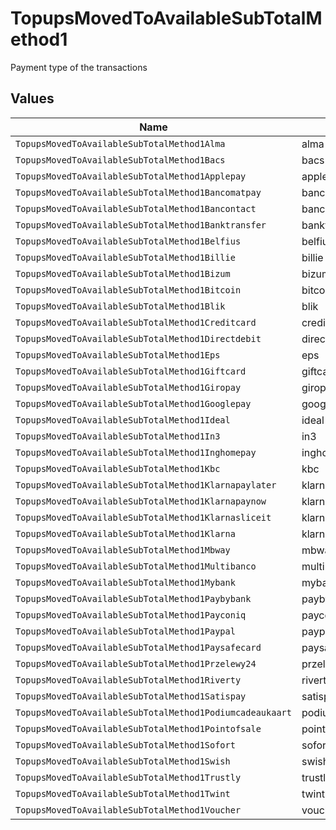 # TopupsMovedToAvailableSubTotalMethod1

Payment type of the transactions


## Values

| Name                                                     | Value                                                    |
| -------------------------------------------------------- | -------------------------------------------------------- |
| `TopupsMovedToAvailableSubTotalMethod1Alma`              | alma                                                     |
| `TopupsMovedToAvailableSubTotalMethod1Bacs`              | bacs                                                     |
| `TopupsMovedToAvailableSubTotalMethod1Applepay`          | applepay                                                 |
| `TopupsMovedToAvailableSubTotalMethod1Bancomatpay`       | bancomatpay                                              |
| `TopupsMovedToAvailableSubTotalMethod1Bancontact`        | bancontact                                               |
| `TopupsMovedToAvailableSubTotalMethod1Banktransfer`      | banktransfer                                             |
| `TopupsMovedToAvailableSubTotalMethod1Belfius`           | belfius                                                  |
| `TopupsMovedToAvailableSubTotalMethod1Billie`            | billie                                                   |
| `TopupsMovedToAvailableSubTotalMethod1Bizum`             | bizum                                                    |
| `TopupsMovedToAvailableSubTotalMethod1Bitcoin`           | bitcoin                                                  |
| `TopupsMovedToAvailableSubTotalMethod1Blik`              | blik                                                     |
| `TopupsMovedToAvailableSubTotalMethod1Creditcard`        | creditcard                                               |
| `TopupsMovedToAvailableSubTotalMethod1Directdebit`       | directdebit                                              |
| `TopupsMovedToAvailableSubTotalMethod1Eps`               | eps                                                      |
| `TopupsMovedToAvailableSubTotalMethod1Giftcard`          | giftcard                                                 |
| `TopupsMovedToAvailableSubTotalMethod1Giropay`           | giropay                                                  |
| `TopupsMovedToAvailableSubTotalMethod1Googlepay`         | googlepay                                                |
| `TopupsMovedToAvailableSubTotalMethod1Ideal`             | ideal                                                    |
| `TopupsMovedToAvailableSubTotalMethod1In3`               | in3                                                      |
| `TopupsMovedToAvailableSubTotalMethod1Inghomepay`        | inghomepay                                               |
| `TopupsMovedToAvailableSubTotalMethod1Kbc`               | kbc                                                      |
| `TopupsMovedToAvailableSubTotalMethod1Klarnapaylater`    | klarnapaylater                                           |
| `TopupsMovedToAvailableSubTotalMethod1Klarnapaynow`      | klarnapaynow                                             |
| `TopupsMovedToAvailableSubTotalMethod1Klarnasliceit`     | klarnasliceit                                            |
| `TopupsMovedToAvailableSubTotalMethod1Klarna`            | klarna                                                   |
| `TopupsMovedToAvailableSubTotalMethod1Mbway`             | mbway                                                    |
| `TopupsMovedToAvailableSubTotalMethod1Multibanco`        | multibanco                                               |
| `TopupsMovedToAvailableSubTotalMethod1Mybank`            | mybank                                                   |
| `TopupsMovedToAvailableSubTotalMethod1Paybybank`         | paybybank                                                |
| `TopupsMovedToAvailableSubTotalMethod1Payconiq`          | payconiq                                                 |
| `TopupsMovedToAvailableSubTotalMethod1Paypal`            | paypal                                                   |
| `TopupsMovedToAvailableSubTotalMethod1Paysafecard`       | paysafecard                                              |
| `TopupsMovedToAvailableSubTotalMethod1Przelewy24`        | przelewy24                                               |
| `TopupsMovedToAvailableSubTotalMethod1Riverty`           | riverty                                                  |
| `TopupsMovedToAvailableSubTotalMethod1Satispay`          | satispay                                                 |
| `TopupsMovedToAvailableSubTotalMethod1Podiumcadeaukaart` | podiumcadeaukaart                                        |
| `TopupsMovedToAvailableSubTotalMethod1Pointofsale`       | pointofsale                                              |
| `TopupsMovedToAvailableSubTotalMethod1Sofort`            | sofort                                                   |
| `TopupsMovedToAvailableSubTotalMethod1Swish`             | swish                                                    |
| `TopupsMovedToAvailableSubTotalMethod1Trustly`           | trustly                                                  |
| `TopupsMovedToAvailableSubTotalMethod1Twint`             | twint                                                    |
| `TopupsMovedToAvailableSubTotalMethod1Voucher`           | voucher                                                  |